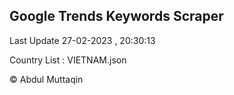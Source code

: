 

## Google Trends Keywords Scraper 
 
Last Update 27-02-2023 , 20:30:13

Country List :
VIETNAM.json



© Abdul Muttaqin 
